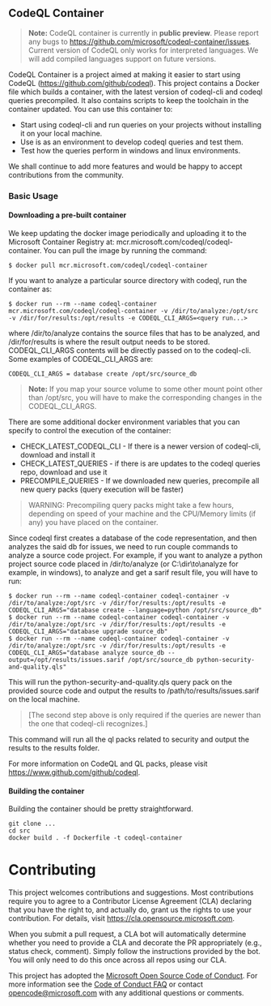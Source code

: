 ## CodeQL Container

> **Note:** CodeQL container is currently in **public preview**. Please report any bugs to https://github.com/microsoft/codeql-container/issues.
> Current version of CodeQL only works for interpreted languages. We will add compiled languages support on future versions.

CodeQL Container is a project aimed at making it easier to start using CodeQL (https://github.com/github/codeql). This project
contains a Docker file which builds a container, with the latest version of codeql-cli and codeql queries precompiled. 
It also contains scripts to keep the toolchain in the container updated. You can use this container to:

* Start using codeql-cli and run queries on your projects without installing it on your local machine.
* Use is as an environment to develop codeql queries and test them.
* Test how the queries perform in windows and linux environments.

We shall continue to add more features and would be happy to accept contributions from the community.

### Basic Usage

#### Downloading a pre-built container
We keep updating the docker image periodically and uploading it to the Microsoft Container Registry at: mcr.microsoft.com/codeql/codeql-container.
You can pull the image by running the command:
```
$ docker pull mcr.microsoft.com/codeql/codeql-container
```

If you want to analyze a particular source directory with codeql, run the container as:
```
$ docker run --rm --name codeql-container mcr.microsoft.com/codeql/codeql-container -v /dir/to/analyze:/opt/src -v /dir/for/results:/opt/results -e CODEQL_CLI_ARGS=<query run...>
```

where /dir/to/analyze contains the source files that has to be analyzed, and /dir/for/results is where the result output 
needs to be stored.
CODEQL_CLI_ARGS contents will be directly passed on to the codeql-cli. Some examples of CODEQL_CLI_ARGS are:

```
CODEQL_CLI_ARGS = database create /opt/src/source_db
```

> **Note:** If you map your source volume to some other mount point other than /opt/src, you will have to make the corresponding changes
> in the CODEQL_CLI_ARGS.

There are some additional docker environment variables that you can specify to control the execution of the container:
* CHECK_LATEST_CODEQL_CLI - If there is a newer version of codeql-cli, download and install it
* CHECK_LATEST_QUERIES - if there is are updates to the codeql queries repo, download and use it
* PRECOMPILE_QUERIES - If we downloaded new queries, precompile all new query packs (query execution will be faster)
> WARNING: Precompiling query packs might take a few hours, depending on speed of your machine and the CPU/Memory limits (if any) 
> you have placed on the container.

Since codeql first creates a database of the code representation, and then analyzes the said db for issues, we need to run couple commands to 
analyze a source code project. 
For example, if you want to analyze a python project source code placed in /dir/to/analyze (or C:\dir\to\analyze for example, in windows), 
to analyze and get a sarif result file, you will have to run:

```
$ docker run --rm --name codeql-container codeql-container -v /dir/to/analyze:/opt/src -v /dir/for/results:/opt/results -e CODEQL_CLI_ARGS="database create --language=python /opt/src/source_db"
$ docker run --rm --name codeql-container codeql-container -v /dir/to/analyze:/opt/src -v /dir/for/results:/opt/results -e CODEQL_CLI_ARGS="database upgrade source_db"
$ docker run --rm --name codeql-container codeql-container -v /dir/to/analyze:/opt/src -v /dir/for/results:/opt/results -e CODEQL_CLI_ARGS="database analyze source_db --output=/opt/results/issues.sarif /opt/src/source_db python-security-and-quality.qls"
```

This will run the python-security-and-quality.qls query pack on the provided source code and output the results to /path/to/results/issues.sarif on the local machine.
> [The second step above is only required if the queries are newer than the one that codeql-cli recognizes.]
 
This command will run all the ql packs related to security and output the results to the results folder.

For more information on CodeQL and QL packs, please visit https://www.github.com/github/codeql.

#### Building the container
Building the container should be pretty straightforward.

```
git clone ...
cd src
docker build . -f Dockerfile -t codeql-container
```

# Contributing

This project welcomes contributions and suggestions. Most contributions require you to agree to a
Contributor License Agreement (CLA) declaring that you have the right to, and actually do, grant us
the rights to use your contribution. For details, visit https://cla.opensource.microsoft.com.

When you submit a pull request, a CLA bot will automatically determine whether you need to provide
a CLA and decorate the PR appropriately (e.g., status check, comment). Simply follow the instructions
provided by the bot. You will only need to do this once across all repos using our CLA.

This project has adopted the [Microsoft Open Source Code of Conduct](https://opensource.microsoft.com/codeofconduct/).
For more information see the [Code of Conduct FAQ](https://opensource.microsoft.com/codeofconduct/faq/) or
contact [opencode@microsoft.com](mailto:opencode@microsoft.com) with any additional questions or comments.
